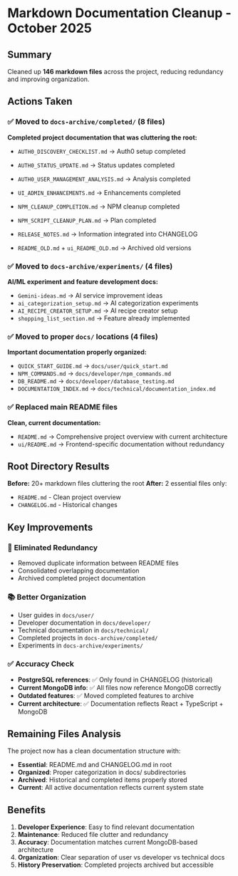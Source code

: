 # Markdown Documentation Cleanup - October 2025

## Summary

Cleaned up **146 markdown files** across the project, reducing redundancy and improving organization.

## Actions Taken

### ✅ Moved to `docs-archive/completed/` (8 files)

**Completed project documentation that was cluttering the root:**

- `AUTH0_DISCOVERY_CHECKLIST.md` → Auth0 setup completed

- `AUTH0_STATUS_UPDATE.md` → Status updates completed  
- `AUTH0_USER_MANAGEMENT_ANALYSIS.md` → Analysis completed
- `UI_ADMIN_ENHANCEMENTS.md` → Enhancements completed
- `NPM_CLEANUP_COMPLETION.md` → NPM cleanup completed
- `NPM_SCRIPT_CLEANUP_PLAN.md` → Plan completed
- `RELEASE_NOTES.md` → Information integrated into CHANGELOG
- `README_OLD.md` + `ui_README_OLD.md` → Archived old versions

### ✅ Moved to `docs-archive/experiments/` (4 files)

**AI/ML experiment and feature development docs:**

- `Gemini-ideas.md` → AI service improvement ideas
- `ai_categorization_setup.md` → AI categorization experiments
- `AI_RECIPE_CREATOR_SETUP.md` → AI recipe creator setup
- `shopping_list_section.md` → Feature already implemented

### ✅ Moved to proper `docs/` locations (4 files)

**Important documentation properly organized:**

- `QUICK_START_GUIDE.md` → `docs/user/quick_start.md`
- `NPM_COMMANDS.md` → `docs/developer/npm_commands.md`
- `DB_README.md` → `docs/developer/database_testing.md`
- `DOCUMENTATION_INDEX.md` → `docs/technical/documentation_index.md`

### ✅ Replaced main README files

**Clean, current documentation:**

- `README.md` → Comprehensive project overview with current architecture
- `ui/README.md` → Frontend-specific documentation without redundancy

## Root Directory Results

**Before:** 20+ markdown files cluttering the root
**After:** 2 essential files only:

- `README.md` - Clean project overview
- `CHANGELOG.md` - Historical changes

## Key Improvements

### 🧹 **Eliminated Redundancy**

- Removed duplicate information between README files
- Consolidated overlapping documentation
- Archived completed project documentation

### 📚 **Better Organization**

- User guides in `docs/user/`
- Developer documentation in `docs/developer/`
- Technical documentation in `docs/technical/`
- Completed projects in `docs-archive/completed/`
- Experiments in `docs-archive/experiments/`

### ✅ **Accuracy Check**

- **PostgreSQL references**: ✅ Only found in CHANGELOG (historical)
- **Current MongoDB info**: ✅ All files now reference MongoDB correctly
- **Outdated features**: ✅ Moved completed features to archive
- **Current architecture**: ✅ Documentation reflects React + TypeScript + MongoDB

## Remaining Files Analysis

The project now has a clean documentation structure with:

- **Essential**: README.md and CHANGELOG.md in root
- **Organized**: Proper categorization in docs/ subdirectories  
- **Archived**: Historical and completed items properly stored
- **Current**: All active documentation reflects current system state

## Benefits

1. **Developer Experience**: Easy to find relevant documentation
2. **Maintenance**: Reduced file clutter and redundancy
3. **Accuracy**: Documentation matches current MongoDB-based architecture
4. **Organization**: Clear separation of user vs developer vs technical docs
5. **History Preservation**: Completed projects archived but accessible
